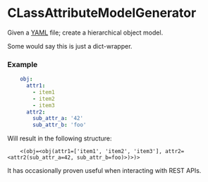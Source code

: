 # CLassAttributeModelGenerator

Given a [YAML](https://yaml.org) file; create a hierarchical object model.

Some would say this is just a dict-wrapper.

### Example

```yaml
    obj:
      attr1:
        - item1
        - item2
        - item3
      attr2:
        sub_attr_a: '42'
        sub_attr_b: 'foo'
```

Will result in the following structure:

```python3
    <(obj=<obj(attr1=['item1', 'item2', 'item3'], attr2=<attr2(sub_attr_a=42, sub_attr_b=foo)>)>)>
```

It has occasionally proven useful when interacting with REST APIs.
